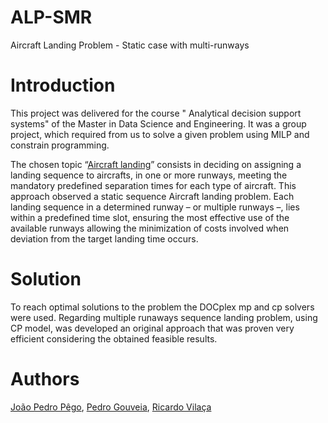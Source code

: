 # ALP-SMR
Aircraft Landing Problem - Static case with multi-runways

# Introduction 
This project was delivered for the course " Analytical decision support systems" of the Master in Data Science and Engineering.
It was a group project, which required from us to solve a given problem using MILP and constrain programming.

The chosen topic “[Aircraft landing](http://people.brunel.ac.uk/~mastjjb/jeb/orlib/airlandinfo.html)” consists in deciding on assigning a landing sequence to aircrafts, in one or more runways, meeting the mandatory predefined separation times for each type of aircraft. This approach observed a static sequence Aircraft landing problem.
Each landing sequence in a determined runway – or multiple runways –, lies within a predefined time slot, ensuring the most effective use of the available runways allowing the minimization of costs involved when deviation from the target landing time occurs.

# Solution
To reach optimal solutions to the problem the DOCplex mp and cp solvers were used. Regarding multiple runaways sequence landing problem, using CP model, was developed an original approach that was proven very efficient considering the obtained feasible results.

# Authors
[João Pedro Pêgo](up199502401@up.pt), [Pedro Gouveia](202100813@up.pt), [Ricardo Vilaça](201308080@up.pt)
